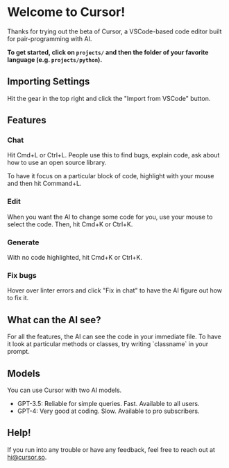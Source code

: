 # Welcome to Cursor!

Thanks for trying out the beta of Cursor, a VSCode-based code editor built for pair-programming with AI.

**To get started, click on `projects/` and then the folder of your favorite language (e.g. `projects/python`).**

## Importing Settings

Hit the gear in the top right and click the "Import from VSCode" button.

## Features

### Chat

Hit Cmd+L or Ctrl+L. People use this to find bugs, explain code, ask about how to use an open source library.

To have it focus on a particular block of code, highlight with your mouse and then hit Command+L.

### Edit

When you want the AI to change some code for you, use your mouse to select the code. Then, hit Cmd+K or Ctrl+K.

### Generate

With no code highlighted, hit Cmd+K or Ctrl+K.

### Fix bugs

Hover over linter errors and click "Fix in chat" to have the AI figure out how to fix it. 

## What can the AI see?

For all the features, the AI can see the code in your immediate file. To have it look at particular methods or classes, try writing \`classname\` in your prompt.

## Models

You can use Cursor with two AI models. 
* GPT-3.5: Reliable for simple queries. Fast. Available to all users. 
* GPT-4: Very good at coding. Slow. Available to pro subscribers.

## Help!

If you run into any trouble or have any feedback, feel free to reach out at hi@cursor.so.
